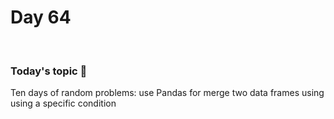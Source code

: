 # Day 64

&nbsp;

### Today's topic 🎯
Ten days of random problems: use Pandas for merge two data frames using using a specific condition